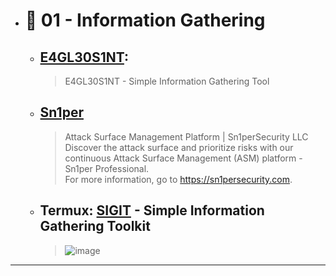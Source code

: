 
- # 🔸 01 - Information Gathering
    - ## [E4GL30S1NT](https://github.com/C0MPL3XDEV/E4GL30S1NT): 
      > E4GL30S1NT - Simple Information Gathering Tool
    - ## [Sn1per](https://github.com/1N3/Sn1per)
      > Attack Surface Management Platform | Sn1perSecurity LLC <br> Discover the attack surface and prioritize risks with our continuous Attack Surface Management (ASM) platform - Sn1per Professional. <br> For more information, go to https://sn1persecurity.com.
    - ## Termux: [SIGIT](https://github.com/termuxhackers-id/SIGIT) - Simple Information Gathering Toolkit
        > ![image](https://user-images.githubusercontent.com/51442719/173302950-284dad74-9623-4f64-a5e1-3e9877df2842.png)

---

